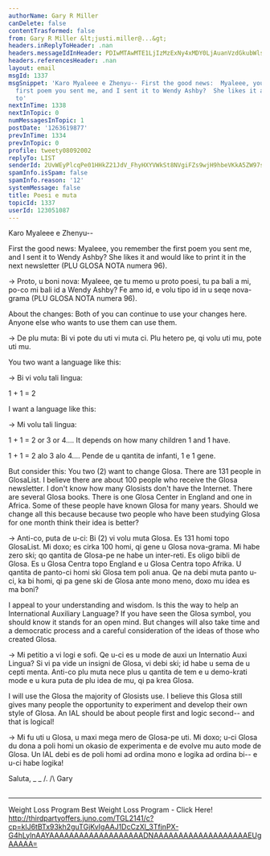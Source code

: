 ```yaml
---
authorName: Gary R Miller
canDelete: false
contentTrasformed: false
from: Gary R Miller &lt;justi.miller@...&gt;
headers.inReplyToHeader: .nan
headers.messageIdInHeader: PDIwMTAwMTE1LjIzMzExNy4xMDY0LjAuanVzdGkubWlsbGVyQGp1bm8uY29tPg==
headers.referencesHeader: .nan
layout: email
msgId: 1337
msgSnippet: 'Karo Myaleee e Zhenyu-- First the good news:  Myaleee, you remember the
  first poem you sent me, and I sent it to Wendy Ashby?  She likes it and would like
  to'
nextInTime: 1338
nextInTopic: 0
numMessagesInTopic: 1
postDate: '1263619877'
prevInTime: 1334
prevInTopic: 0
profile: tweety08092002
replyTo: LIST
senderId: 2UvWEyPlcqPe01HHkZ21JdV_FhyHXYVWkSt8NVgiFZs9wjH9hbeVKkA5ZW97sNu72WiSaWL4moCeD92YDlq6jBFN7JeLGWV3nZMUDg
spamInfo.isSpam: false
spamInfo.reason: '12'
systemMessage: false
title: Poesi e muta
topicId: 1337
userId: 123051087
---
```


Karo Myaleee e Zhenyu--

First the good news:  Myaleee, you remember the first poem you sent me,
and I sent it to Wendy Ashby?  She likes it and would like to print it in
the next newsletter (PLU GLOSA NOTA numera 96).

->  Proto, u boni nova:  Myaleee, qe tu memo u proto poesi, tu pa bali a
mi, po-co mi bali id a Wendy Ashby?  Fe amo id, e volu tipo id in u seqe
nova-grama (PLU GLOSA NOTA numera 96).

About the changes:  Both of you can continue to use your changes here. 
Anyone else who wants to use them can use them.

-> De plu muta:  Bi vi pote du uti vi muta ci.  Plu hetero pe, qi volu
uti mu, pote uti mu.

You two want a language like this:

->  Bi vi volu tali lingua:

 1 + 1 = 2

I want a language like this:

->  Mi volu tali lingua:

 1 + 1 = 2 or 3 or 4....  It depends on how many children 1 and 1 have.

 1 + 1 = 2 alo 3 alo 4....  Pende de u qantita de infanti, 1 e 1 gene.

But consider this:  You two (2) want to change Glosa.  There are 131
people in GlosaList.  I believe there are about 100 people who receive
the Glosa newsletter.  I don't know how many Glosists don't have the
Internet.  There are several Glosa books.  There is one Glosa Center in
England and one in Africa.  Some of these people have known Glosa for
many years.  Should we change all this because because two people who
have been studying Glosa for one month think their idea is better?

->  Anti-co, puta de u-ci:  Bi (2) vi volu muta Glosa.  Es 131 homi topo
GlosaList.  Mi doxo; es cirka 100 homi, qi gene u Glosa nova-grama.  Mi
habe zero ski; qo qantita de Glosa-pe ne habe un inter-reti.  Es oligo
bibli de Glosa.  Es u Glosa Centra topo England e u Glosa Centra topo
Afrika.  U qantita de panto-ci homi ski Glosa tem poli anua.  Qe na debi
muta panto u-ci, ka bi homi, qi pa gene ski de Glosa ante mono meno, doxo
mu idea es ma boni?

I appeal to your understanding and wisdom.  Is this the way to help an
International Auxiliary Language?  If you have seen the Glosa symbol, you
should know it stands for an open mind.  But changes will also take time
and a democratic process and a careful consideration of the ideas of
those who created Glosa.

->  Mi petitio a vi logi e sofi.  Qe u-ci es u mode de auxi un Internatio
Auxi Lingua?  Si vi pa vide un insigni de Glosa, vi debi ski; id habe u
sema de u cepti menta.  Anti-co plu muta nece plus u qantita de tem e u
demo-krati mode e u kura puta de plu idea de mu, qi pa krea Glosa.

I will use the Glosa the majority of Glosists use.  I believe this Glosa
still gives many people the opportunity to experiment and develop their
own style of Glosa.  An IAL should be about people first and logic
second-- and that is logical!

->  Mi fu uti u Glosa, u maxi mega mero de Glosa-pe uti.  Mi doxo; u-ci
Glosa du dona a poli homi un okasio de experimenta e de evolve mu auto
mode de Glosa.  Un IAL debi es de poli homi ad ordina mono e logika ad
ordina bi-- e u-ci habe logika!

Saluta,
_ _
/.
/\   Gary
##
____________________________________________________________
Weight Loss Program
Best Weight Loss Program - Click Here!
http://thirdpartyoffers.juno.com/TGL2141/c?cp=klJ6tBTx93kh2guTGjKvIgAAJ1DcCzXl_3TfjnPX-G4hLylnAAYAAAAAAAAAAAAAAAAAAADNAAAAAAAAAAAAAAAAAAAEUgAAAAA=

